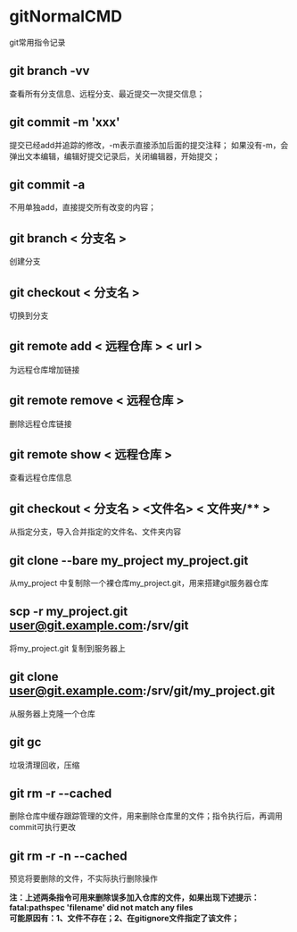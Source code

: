 # gitNormalCMD
git常用指令记录

## git branch -vv  
查看所有分支信息、远程分支、最近提交一次提交信息；

## git commit -m 'xxx'
提交已经add并追踪的修改，-m表示直接添加后面的提交注释；
如果没有-m，会弹出文本编辑，编辑好提交记录后，关闭编辑器，开始提交；

## git commit -a
不用单独add，直接提交所有改变的内容；

## git branch < 分支名 >  
创建分支

## git checkout < 分支名 >  
切换到分支

## git remote add < 远程仓库 > < url >  
为远程仓库增加链接

## git remote remove < 远程仓库 >
删除远程仓库链接

## git remote show < 远程仓库 >
查看远程仓库信息

## git checkout < 分支名 > <文件名> < 文件夹/** >
从指定分支，导入合并指定的文件名、文件夹内容

## git clone --bare my_project my_project.git
从my_project 中复制除一个裸仓库my_project.git，用来搭建git服务器仓库

##  scp -r my_project.git user@git.example.com:/srv/git
将my_project.git 复制到服务器上

## git clone user@git.example.com:/srv/git/my_project.git
从服务器上克隆一个仓库

## git gc
垃圾清理回收，压缩  

## git rm -r --cached <filename> <dirname>  
删除仓库中缓存跟踪管理的文件，用来删除仓库里的文件；指令执行后，再调用commit可执行更改  

## git rm -r -n --cached <filename> <dirname>  
预览将要删除的文件，不实际执行删除操作

**注：上述两条指令可用来删除误多加入仓库的文件，如果出现下述提示：**  
**fatal:pathspec 'filename' did not match any files**  
**可能原因有：1、文件不存在；2、在gitignore文件指定了该文件；**  


